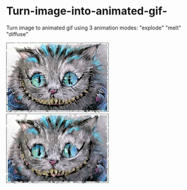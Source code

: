 # Turn-image-into-animated-gif-
Turn image to animated gif using 3 animation modes: "explode"  "melt" "diffuse"

![](/explode.gif) 
![](/melt.gif)
